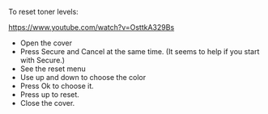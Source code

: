 To reset toner levels:

  https://www.youtube.com/watch?v=OsttkA329Bs
  - Open the cover
  - Press Secure and Cancel at the same time. (It seems to help if you start with Secure.)
  - See the reset menu
  - Use up and down to choose the color
  - Press Ok to choose it.
  - Press up to reset.
  - Close the cover.
